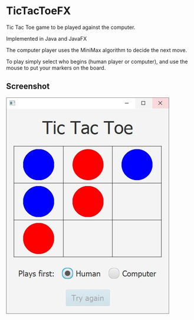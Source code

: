 # TicTacToeFX

Tic Tac Toe game to be played against the computer.

Implemented in Java and JavaFX

The computer player uses the MiniMax algorithm to decide the next move.

To play simply select who begins (human player or computer), and
use the mouse to put your markers on the board.

## Screenshot

![Game screenshot](/screenshot.jpg)